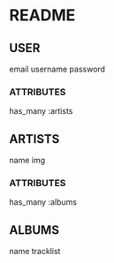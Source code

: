 # README

## USER

email
username
password

### ATTRIBUTES

has_many :artists

## ARTISTS

name
img

### ATTRIBUTES

has_many :albums

## ALBUMS

name
tracklist
